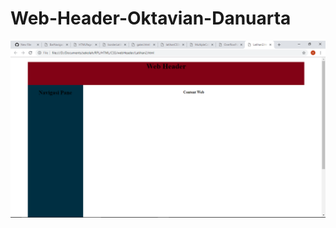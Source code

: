 # Web-Header-Oktavian-Danuarta
![alt text](https://github.com/Danuoke/Web-Header-Oktavian-Danuarta/blob/master/Screenshot%20(23).png)
